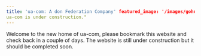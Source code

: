 ```yaml
---
title: 'ua-com: A don Federation Company' featured_image: '/images/gohugo-default-sample-hero-image.jpg' description: "
ua-com is under construction."
---
```


Welcome to the new home of ua-com, please bookmark this website and check back in a couple of days. The website is still
under construction but it should be completed soon.

